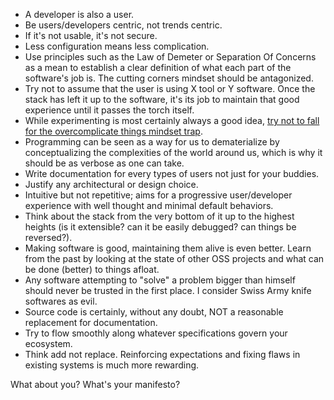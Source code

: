 - A developer is also a user.
- Be users/developers centric, not trends centric.
- If it's not usable, it's not secure.
- Less configuration means less complication.
- Use principles such as the Law of Demeter or Separation Of Concerns as a mean to establish a clear definition of what each part of the software's job is. The cutting corners mindset should be antagonized.
- Try not to assume that the user is using X tool or Y software. Once the stack has left it up to the software, it's its job to maintain that good experience until it passes the torch itself.
- While experimenting is most certainly always a good idea, [try not to fall for the overcomplicate things mindset trap](http://motherfuckingwebsite.com/).
- Programming can be seen as a way for us to dematerialize by conceptualizing the complexities of the world around us, which is why it should be as verbose as one can take.
- Write documentation for every types of users not just for your buddies.
- Justify any architectural or design choice.
- Intuitive but not repetitive; aims for a progressive user/developer experience with well thought and minimal default behaviors.
- Think about the stack from the very bottom of it up to the highest heights (is it extensible? can it be easily debugged? can things be reversed?).
- Making software is good, maintaining them alive is even better. Learn from the past by looking at the state of other OSS projects and what can be done (better) to things afloat.
- Any software attempting to "solve" a problem bigger than himself should never be trusted in the first place. I consider Swiss Army knife softwares as evil.
- Source code is certainly, without any doubt, NOT a reasonable replacement for documentation.
- Try to flow smoothly along whatever specifications govern your ecosystem.
- Think add not replace. Reinforcing expectations and fixing flaws in existing systems is much more rewarding.

What about you? What's your manifesto?

